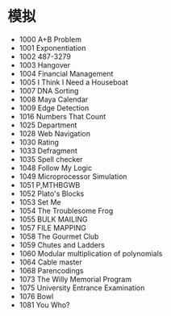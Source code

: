 # 模拟

- 1000 A+B Problem
- 1001 Exponentiation
- 1002 487-3279
- 1003 Hangover
- 1004 Financial Management
- 1005 I Think I Need a Houseboat
- 1007 DNA Sorting
- 1008 Maya Calendar
- 1009 Edge Detection
- 1016 Numbers That Count
- 1025 Department
- 1028 Web Navigation
- 1030 Rating
- 1033 Defragment
- 1035 Spell checker
- 1048 Follow My Logic
- 1049 Microprocessor Simulation
- 1051 P,MTHBGWB
- 1052 Plato's Blocks
- 1053 Set Me
- 1054 The Troublesome Frog
- 1055 BULK MAILING
- 1057 FILE MAPPING
- 1058 The Gourmet Club
- 1059 Chutes and Ladders
- 1060 Modular multiplication of polynomials
- 1064 Cable master
- 1068 Parencodings
- 1073 The Willy Memorial Program
- 1075 University Entrance Examination
- 1076 Bowl
- 1081 You Who?
